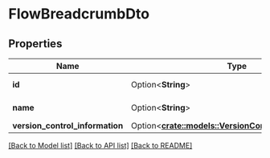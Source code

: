 # FlowBreadcrumbDto

## Properties

Name | Type | Description | Notes
------------ | ------------- | ------------- | -------------
**id** | Option<**String**> | The id of the group. | [optional]
**name** | Option<**String**> | The id of the group. | [optional]
**version_control_information** | Option<[**crate::models::VersionControlInformationDto**](VersionControlInformationDTO.md)> |  | [optional]

[[Back to Model list]](../README.md#documentation-for-models) [[Back to API list]](../README.md#documentation-for-api-endpoints) [[Back to README]](../README.md)


